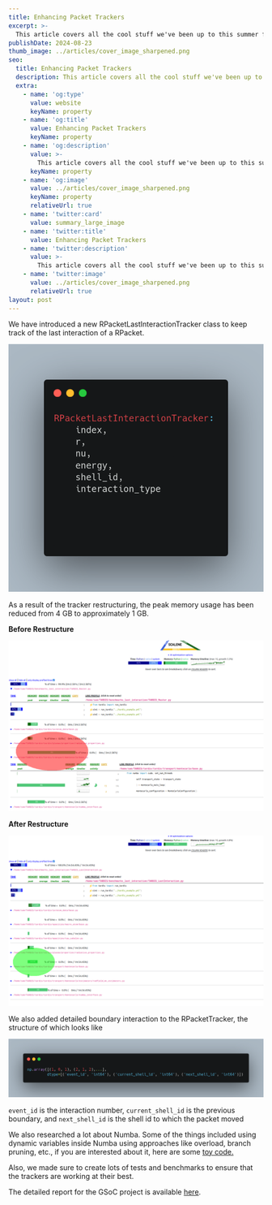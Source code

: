 ```yaml
---
title: Enhancing Packet Trackers
excerpt: >-
  This article covers all the cool stuff we've been up to this summer for the GSoC project related to packet trackers.
publishDate: 2024-08-23
thumb_image: ../articles/cover_image_sharpened.png
seo:
  title: Enhancing Packet Trackers
  description: This article covers all the cool stuff we've been up to this summer for the GSoC project related to packet trackers.
  extra:
    - name: 'og:type'
      value: website
      keyName: property
    - name: 'og:title'
      value: Enhancing Packet Trackers
      keyName: property
    - name: 'og:description'
      value: >-
        This article covers all the cool stuff we've been up to this summer for the GSoC project related to packet trackers.
      keyName: property
    - name: 'og:image'
      value: ../articles/cover_image_sharpened.png
      keyName: property
      relativeUrl: true
    - name: 'twitter:card'
      value: summary_large_image
    - name: 'twitter:title'
      value: Enhancing Packet Trackers
    - name: 'twitter:description'
      value: >-
        This article covers all the cool stuff we've been up to this summer for the GSoC project related to packet trackers.
    - name: 'twitter:image'
      value: ../articles/cover_image_sharpened.png
      relativeUrl: true
layout: post
---
```


We have introduced a new RPacketLastInteractionTracker class to keep track of the last interaction of a RPacket.

<img src='\../articles/RPacketLastInteractionTracker.png' alt='Image'>

As a result of the tracker restructuring, the peak memory usage has been reduced from 4 GB to approximately 1 GB.

<strong>Before Restructure</strong>

<img src='\../articles/beforeRestructure.png' alt='Image'>

<strong>After Restructure</strong>

<img src='\../articles/afterRestructure.png' alt='Image'>

We also added detailed boundary interaction to the RPacketTracker, the structure of which looks like

<img src='\../articles/boundary_interaction.png' alt='Image'>

`event_id` is the interaction number, `current_shell_id` is the previous boundary, and `next_shell_id` is the shell id to which the packet moved

We also researched a lot about Numba. Some of the things included using dynamic variables inside Numba using approaches like overload, branch pruning, etc., if you are interested about it, here are some <a href='https://gist.github.com/Sumit112192/6ddf8cb7be016caba1ce98feca95815d'>toy code.</a>

Also, we made sure to create lots of tests and benchmarks to ensure that the trackers are working at their best.

The detailed report for the GSoC project is available <a href='https://gist.github.com/Sumit112192/fc0140fa2d11bb903bd2d0e0ce0c8462'>here</a>.


